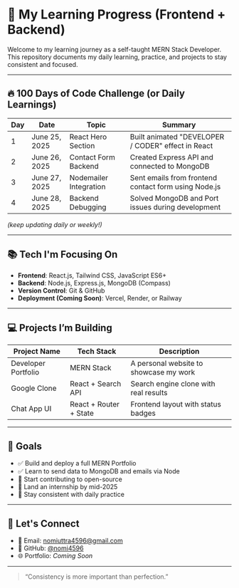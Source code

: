 # 📘 My Learning Progress (Frontend + Backend)

Welcome to my learning journey as a self-taught MERN Stack Developer. This repository documents my daily learning, practice, and projects to stay consistent and focused.

---

## 🔥 100 Days of Code Challenge (or Daily Learnings)

| Day | Date       | Topic                      | Summary                                              |
|-----|------------|----------------------------|------------------------------------------------------|
| 1   | June 25, 2025 | React Hero Section        | Built animated "DEVELOPER / CODER" effect in React  |
| 2   | June 26, 2025 | Contact Form Backend      | Created Express API and connected to MongoDB        |
| 3   | June 27, 2025 | Nodemailer Integration    | Sent emails from frontend contact form using Node.js |
| 4   | June 28, 2025 | Backend Debugging         | Solved MongoDB and Port issues during development    |

_(keep updating daily or weekly!)_

---

## 📚 Tech I'm Focusing On

- **Frontend**: React.js, Tailwind CSS, JavaScript ES6+
- **Backend**: Node.js, Express.js, MongoDB (Compass)
- **Version Control**: Git & GitHub
- **Deployment (Coming Soon)**: Vercel, Render, or Railway

---

## 💻 Projects I’m Building

| Project Name        | Tech Stack              | Description                          |
|---------------------|-------------------------|--------------------------------------|
| Developer Portfolio | MERN Stack              | A personal website to showcase my work |
| Google Clone        | React + Search API      | Search engine clone with real results |
| Chat App UI         | React + Router + State  | Frontend layout with status badges   |

---

## 🎯 Goals

- ✅ Build and deploy a full MERN Portfolio
- ✅ Learn to send data to MongoDB and emails via Node
- 🔄 Start contributing to open-source
- 💼 Land an internship by mid-2025
- 🧠 Stay consistent with daily practice

---

## 🔗 Let's Connect

- 📧 Email: nomiuttra4596@gmail.com  
- 💼 GitHub: [@nomi4596](https://github.com/nomi4596)  
- 🌐 Portfolio: _Coming Soon_

---

> “Consistency is more important than perfection.”


